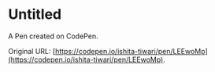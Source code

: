 # Untitled

A Pen created on CodePen.

Original URL: [https://codepen.io/ishita-tiwari/pen/LEEwoMp](https://codepen.io/ishita-tiwari/pen/LEEwoMp).

